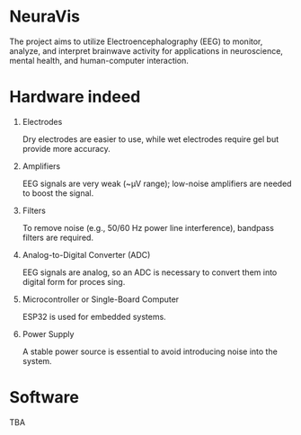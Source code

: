 # NeuraVis
The project aims to utilize Electroencephalography (EEG) to monitor, analyze, and interpret brainwave activity for applications in neuroscience, mental health, and human-computer interaction. 
# Hardware indeed

1. Electrodes

     Dry electrodes are easier to use, while wet electrodes require gel but provide more accuracy.

2. Amplifiers

     EEG signals are very weak (~μV range); low-noise amplifiers are needed to boost the signal.

3. Filters

     To remove noise (e.g., 50/60 Hz power line interference), bandpass filters are required.

4. Analog-to-Digital Converter (ADC)

     EEG signals are analog, so an ADC is necessary to convert them into digital form for proces  sing.

5. Microcontroller or Single-Board Computer

     ESP32 is used for embedded systems.

6. Power Supply

     A stable power source is essential to avoid introducing noise into the system.

# Software

TBA
